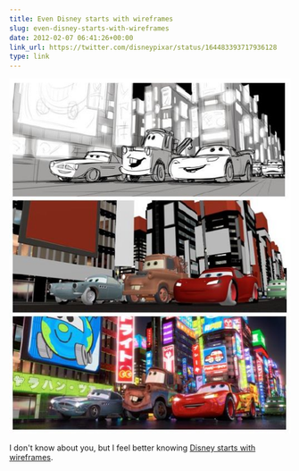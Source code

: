 ```yaml
---
title: Even Disney starts with wireframes
slug: even-disney-starts-with-wireframes
date: 2012-02-07 06:41:26+00:00
link_url: https://twitter.com/disneypixar/status/164483393717936128
type: link
---
```


![Even Disney starts with wireframes](/uploads/2012/02/even-disney-starts-with-wireframes.jpg)

I don't know about you, but I feel better knowing [Disney starts with wireframes](https://twitter.com/disneypixar/status/164483393717936128).
